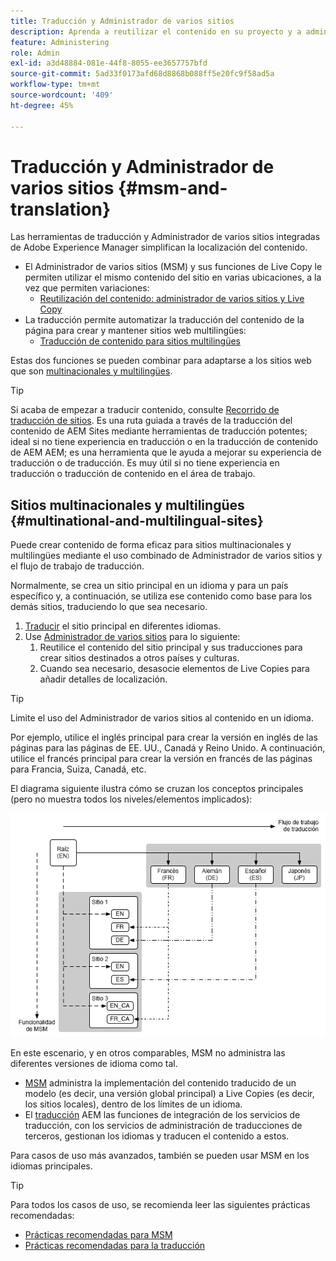 ```yaml
---
title: Traducción y Administrador de varios sitios
description: Aprenda a reutilizar el contenido en su proyecto y a administrar sitios web multilingües en AEM.
feature: Administering
role: Admin
exl-id: a3d48884-081e-44f8-8055-ee3657757bfd
source-git-commit: 5ad33f0173afd68d8868b088ff5e20fc9f58ad5a
workflow-type: tm+mt
source-wordcount: '409'
ht-degree: 45%

---
```


# Traducción y Administrador de varios sitios {#msm-and-translation}

Las herramientas de traducción y Administrador de varios sitios integradas de Adobe Experience Manager simplifican la localización del contenido.

* El Administrador de varios sitios (MSM) y sus funciones de Live Copy le permiten utilizar el mismo contenido del sitio en varias ubicaciones, a la vez que permiten variaciones:
   * [Reutilización del contenido: administrador de varios sitios y Live Copy](msm/overview.md)
* La traducción permite automatizar la traducción del contenido de la página para crear y mantener sitios web multilingües:
   * [Traducción de contenido para sitios multilingües](translation/overview.md)

Estas dos funciones se pueden combinar para adaptarse a los sitios web que son [multinacionales y multilingües](#multinational-and-multilingual-sites).

>[!TIP]
>
>Si acaba de empezar a traducir contenido, consulte [Recorrido de traducción de sitios](/help/journey-sites/translation/overview.md). Es una ruta guiada a través de la traducción del contenido de AEM Sites mediante herramientas de traducción potentes; ideal si no tiene experiencia en traducción o en la traducción de contenido de AEM AEM; es una herramienta que le ayuda a mejorar su experiencia de traducción o de traducción. Es muy útil si no tiene experiencia en traducción o traducción de contenido en el área de trabajo.

## Sitios multinacionales y multilingües {#multinational-and-multilingual-sites}

Puede crear contenido de forma eficaz para sitios multinacionales y multilingües mediante el uso combinado de Administrador de varios sitios y el flujo de trabajo de traducción.

Normalmente, se crea un sitio principal en un idioma y para un país específico y, a continuación, se utiliza ese contenido como base para los demás sitios, traduciendo lo que sea necesario.

1. [Traducir](translation/overview.md) el sitio principal en diferentes idiomas.
1. Use [Administrador de varios sitios](msm/overview.md) para lo siguiente:
   1. Reutilice el contenido del sitio principal y sus traducciones para crear sitios destinados a otros países y culturas.
   1. Cuando sea necesario, desasocie elementos de Live Copies para añadir detalles de localización.

>[!TIP]
>
>Limite el uso del Administrador de varios sitios al contenido en un idioma.
>
>Por ejemplo, utilice el inglés principal para crear la versión en inglés de las páginas para las páginas de EE. UU., Canadá y Reino Unido. A continuación, utilice el francés principal para crear la versión en francés de las páginas para Francia, Suiza, Canadá, etc.

El diagrama siguiente ilustra cómo se cruzan los conceptos principales (pero no muestra todos los niveles/elementos implicados):

![Información general sobre la localización](assets/localization-overview.png)

En este escenario, y en otros comparables, MSM no administra las diferentes versiones de idioma como tal.

* [MSM](msm/overview.md) administra la implementación del contenido traducido de un modelo (es decir, una versión global principal) a Live Copies (es decir, los sitios locales), dentro de los límites de un idioma.
* El [traducción](translation/overview.md) AEM las funciones de integración de los servicios de traducción, con los servicios de administración de traducciones de terceros, gestionan los idiomas y traducen el contenido a estos.

Para casos de uso más avanzados, también se pueden usar MSM en los idiomas principales.

>[!TIP]
>
>Para todos los casos de uso, se recomienda leer las siguientes prácticas recomendadas:
>
>* [Prácticas recomendadas para MSM](msm/best-practices.md)
>* [Prácticas recomendadas para la traducción](translation/best-practices.md)
